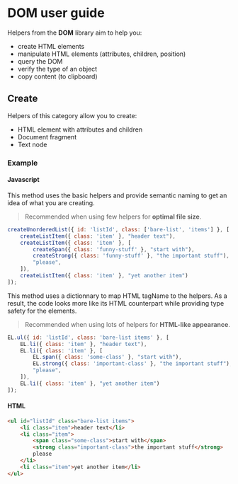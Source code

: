 # DOM user guide

Helpers from the **DOM** library aim to help you:

- create HTML elements
- manipulate HTML elements (attributes, children, position)
- query the DOM
- verify the type of an object
- copy content (to clipboard)

## Create

Helpers of this category allow you to create:

- HTML element with attributes and children
- Document fragment
- Text node

### Example

#### Javascript

This method uses the basic helpers and provide semantic naming to get an idea of what you are creating.

>Recommended when using few helpers for **optimal file size**.

```javascript
createUnorderedList({ id: 'listId', class: ['bare-list', 'items'] }, [
    createListItem({ class: 'item' }, "header text"),
    createListItem({ class: 'item' }, [
        createSpan({ class: 'funny-stuff' }, "start with"),
        createStrong({ class: 'funny-stuff' }, "the important stuff"),
        "please",
    ]),
    createListItem({ class: 'item' }, "yet another item")
]);
```

This method uses a dictionnary to map HTML tagName to the helpers. As a result, the code looks more like its HTML counterpart while providing type safety for the elements.

>Recommended when using lots of helpers for **HTML-like appearance**.

```javascript
EL.ul({ id: 'listId', class: 'bare-list items' }, [
    EL.li({ class: 'item' }, "header text"),
    EL.li({ class: 'item' }, [
        EL.span({ class: 'some-class' }, "start with"),
        EL.strong({ class: 'important-class' }, "the important stuff"),
        "please",
    ]),
    EL.li({ class: 'item' }, "yet another item")
]);
```

#### HTML

```html
<ul id="listId" class="bare-list items">
    <li class="item">header text</li>
    <li class="item">
        <span class="some-class">start with</span>
        <strong class="important-class">the important stuff</strong>
        please
    </li>
    <li class="item">yet another item</li>
</ul>
```
